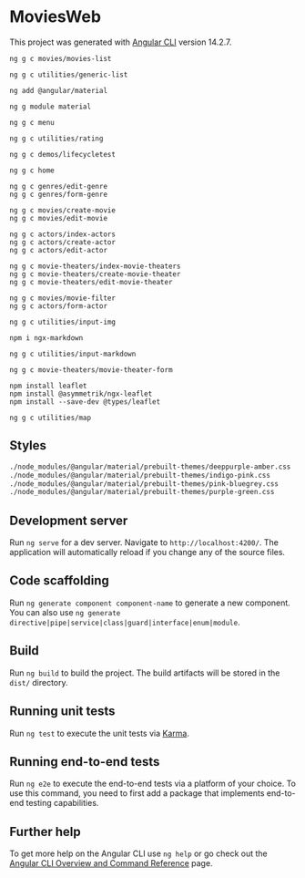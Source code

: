 # MoviesWeb

This project was generated with [Angular CLI](https://github.com/angular/angular-cli) version 14.2.7.

```angularCLI
ng g c movies/movies-list

ng g c utilities/generic-list

ng add @angular/material

ng g module material

ng g c menu

ng g c utilities/rating

ng g c demos/lifecycletest

ng g c home

ng g c genres/edit-genre
ng g c genres/form-genre

ng g c movies/create-movie
ng g c movies/edit-movie

ng g c actors/index-actors
ng g c actors/create-actor
ng g c actors/edit-actor

ng g c movie-theaters/index-movie-theaters
ng g c movie-theaters/create-movie-theater
ng g c movie-theaters/edit-movie-theater

ng g c movies/movie-filter
ng g c actors/form-actor

ng g c utilities/input-img

npm i ngx-markdown

ng g c utilities/input-markdown

ng g c movie-theaters/movie-theater-form

npm install leaflet
npm install @asymmetrik/ngx-leaflet
npm install --save-dev @types/leaflet

ng g c utilities/map
```

## Styles

```bash
./node_modules/@angular/material/prebuilt-themes/deeppurple-amber.css
./node_modules/@angular/material/prebuilt-themes/indigo-pink.css
./node_modules/@angular/material/prebuilt-themes/pink-bluegrey.css
./node_modules/@angular/material/prebuilt-themes/purple-green.css
```

## Development server

Run `ng serve` for a dev server. Navigate to `http://localhost:4200/`. The application will automatically reload if you change any of the source files.

## Code scaffolding

Run `ng generate component component-name` to generate a new component. You can also use `ng generate directive|pipe|service|class|guard|interface|enum|module`.

## Build

Run `ng build` to build the project. The build artifacts will be stored in the `dist/` directory.

## Running unit tests

Run `ng test` to execute the unit tests via [Karma](https://karma-runner.github.io).

## Running end-to-end tests

Run `ng e2e` to execute the end-to-end tests via a platform of your choice. To use this command, you need to first add a package that implements end-to-end testing capabilities.

## Further help

To get more help on the Angular CLI use `ng help` or go check out the [Angular CLI Overview and Command Reference](https://angular.io/cli) page.
